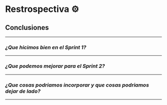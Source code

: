 # Restrospectiva ⚙️
## Conclusiones

***

### _¿Que hicimos bien en el Sprint 1?_

***

### _¿Que podemos mejorar para el Sprint 2?_

*** 

### _¿Que cosas podriamos incorporar y que cosas podriamos dejar de lado?_

***
